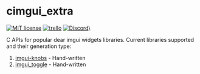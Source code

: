 # cimgui_extra
[![MIT license](https://img.shields.io/badge/License-MIT-blue.svg)](https://lbesson.mit-license.org/)
[![trello](https://img.shields.io/badge/Trello-UDE-blue])](https://trello.com/b/HmfuRY2K/untitleddesktop)
[![Discord](https://img.shields.io/discord/717037253292982315.svg?label=&logo=discord&logoColor=ffffff&color=7389D8&labelColor=6A7EC2)](https://discord.gg/4wgH8ZE)\

C APIs for popular dear imgui widgets libraries. Current libraries supported and their generation type:

1. [imgui-knobs](https://github.com/altschuler/imgui-knobs) - Hand-written
1. [imgui_toggle](https://github.com/cmdwtf/imgui_toggle) - Hand-written
